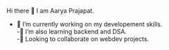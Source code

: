  Hi there 👋 I am Aarya Prajapat.

- 🔭 I’m currently working on my developement skills.  
-🌱 I’m also learning backend and DSA.  
-👯 Looking to collaborate on webdev projects.  

